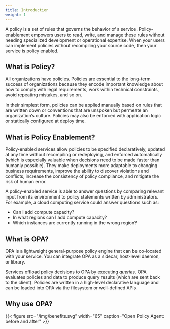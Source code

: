 ```yaml
---
title: Introduction
weight: 1
---
```


A policy is a set of rules that governs the behavior of a service.
Policy-enablement empowers users to read, write, and manage these rules without
needing specialized development or operational expertise. When your users can
implement policies without recompiling your source code, then your service is
policy enabled.

## What is Policy?

All organizations have policies. Policies are essential to the long-term
success of organizations because they encode important knowledge about how to
comply with legal requirements, work within technical constraints, avoid
repeating mistakes, and so on.

In their simplest form, policies can be applied manually based on rules that
are written down or conventions that are unspoken but permeate an
organization’s culture. Policies may also be enforced with application logic or
statically configured at deploy time.

## What is Policy Enablement?

Policy-enabled services allow policies to be specified declaratively, updated
at any time without recompiling or redeploying, and enforced automatically
(which is especially valuable when decisions need to be made faster than
humanly possible). They make deployments more adaptable to changing business
requirements, improve the ability to discover violations and conflicts,
increase the consistency of policy compliance, and mitigate the risk of human
error.

A policy-enabled service is able to answer questions by comparing relevant
input from its environment to policy statements written by administrators. For
example, a cloud computing service could answer questions such as:

* Can I add compute capacity?
* In what regions can I add compute capacity?
* Which instances are currently running in the wrong region?

## What is OPA?

OPA is a lightweight general-purpose policy engine that can be co-located with
your service. You can integrate OPA as a sidecar, host-level daemon, or
library.

Services offload policy decisions to OPA by executing *queries*. OPA evaluates
policies and data to produce query results (which are sent back to the client).
Policies are written in a high-level declarative language and can be loaded
into OPA via the filesystem or well-defined APIs.

## Why use OPA?

{{< figure src="/img/benefits.svg" width="65" caption="Open Policy Agent: before and after" >}}
